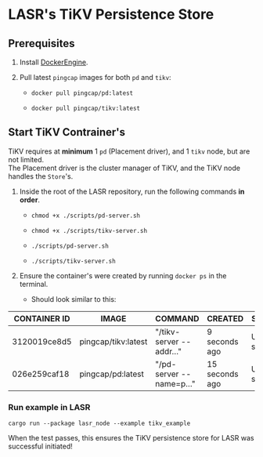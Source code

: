 # LASR's TiKV Persistence Store



## Prerequisites

1. Install [DockerEngine](https://docs.docker.com/engine/install/ubuntu/#install-using-the-repository).
2. Pull latest `pingcap` images for both `pd` and `tikv`:

    - `docker pull pingcap/pd:latest`

    - `docker pull pingcap/tikv:latest`

## Start TiKV Contrainer's

TiKV requires at **minimum** 1 `pd` (Placement driver), and 1 `tikv` node, but are not limited.  
The Placement driver is the cluster manager of TiKV, and the TiKV node handles the `Store`'s.

1. Inside the root of the LASR repository, run the following commands **in order**.
    - `chmod +x ./scripts/pd-server.sh`

    - `chmod +x ./scripts/tikv-server.sh`
    - `./scripts/pd-server.sh`
    - `./scripts/tikv-server.sh` 
    

2. Ensure the container's were created by running `docker ps` in the terminal.
    - Should look similar to this:

| CONTAINER ID | IMAGE                | COMMAND                   | CREATED          | STATUS         | PORTS | NAMES      |
|--------------|----------------------|---------------------------|------------------|----------------|-------|------------|
| 3120019ce8d5 | pingcap/tikv:latest | "/tikv-server --addr…"    | 9 seconds ago    | Up 8 seconds   |       | tikv-server|
| 026e259caf18 | pingcap/pd:latest   | "/pd-server --name=p…"    | 15 seconds ago   | Up 14 seconds  |       | pd-server  |

### Run example in LASR
`cargo run --package lasr_node --example tikv_example`

When the test passes, this ensures the TiKV persistence store for LASR was successful initiated! 
